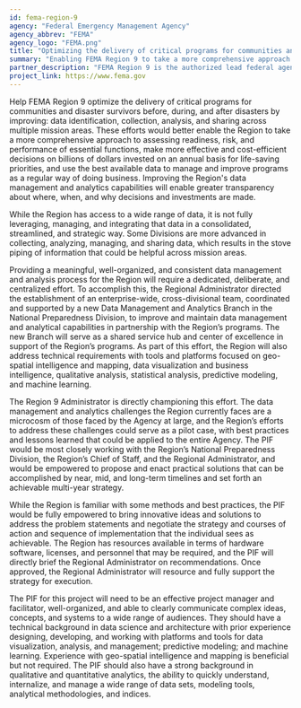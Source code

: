 ```yaml
---
id: fema-region-9
agency: "Federal Emergency Management Agency"
agency_abbrev: "FEMA"
agency_logo: "FEMA.png"
title: "Optimizing the delivery of critical programs for communities and disaster survivors"
summary: "Enabling FEMA Region 9 to take a more comprehensive approach to assessing readiness, risk, and performance of essential functions, make more effective and cost-efficient decisions on billions of dollars invested on an annual basis for life-saving priorities, and use the best available data to manage and improve programs as a regular way of doing business."
partner_description: "FEMA Region 9 is the authorized lead federal agency for supporting people before, during, and after disasters in the Southwestern and Pacific United States. This work entails leading and supporting disaster preparedness, grants management, mitigation, response, and recovery efforts in partnership with California, Nevada, Arizona, Hawaii, the Commonwealth of the Northern Marianas Islands, American Samoa, Guam, and more than 150 Tribal Nations for all-hazards, including hurricanes and typhoons, wildfires, earthquakes, volcanic eruptions, flooding, acts of terrorism, among other natural and man-made disasters. The Region has processed more than $10 Billion in support of these efforts since 2017. The Region also has an innovation-oriented culture and history, and frequently drives changes in federal emergency management that are implemented nationwide."
project_link: https://www.fema.gov
---
```

Help FEMA Region 9 optimize the delivery of critical programs for communities and disaster survivors before, during, and after disasters by improving: data identification, collection, analysis, and sharing across multiple mission areas. These efforts would better enable the Region to take a more comprehensive approach to assessing readiness, risk, and performance of essential functions, make more effective and cost-efficient decisions on billions of dollars invested on an annual basis for life-saving priorities, and use the best available data to manage and improve programs as a regular way of doing business. Improving the Region's data management and analytics capabilities will enable greater transparency about where, when, and why decisions and investments are made.

While the Region has access to a wide range of data, it is not fully leveraging, managing, and integrating that data in a consolidated, streamlined, and strategic way. Some Divisions are more advanced in collecting, analyzing, managing, and sharing data, which results in the stove piping of information that could be helpful across mission areas.

Providing a meaningful, well-organized, and consistent data management and analysis process for the Region will require a dedicated, deliberate, and centralized effort. To accomplish this, the Regional Administrator directed the establishment of an enterprise-wide, cross-divisional team, coordinated and supported by a new Data Management and Analytics Branch in the National Preparedness Division, to improve and maintain data management and analytical capabilities in partnership with the Region’s programs. The new Branch will serve as a shared service hub and center of excellence in support of the Region’s programs. As part of this effort, the Region will also address technical requirements with tools and platforms focused on geo-spatial intelligence and mapping, data visualization and business intelligence, qualitative analysis, statistical analysis, predictive modeling, and machine learning.

The Region 9 Administrator is directly championing this effort. The data management and analytics challenges the Region currently faces are a microcosm of those faced by the Agency at large, and the Region’s efforts to address these challenges could serve as a pilot case, with best practices and lessons learned that could be applied to the entire Agency.  The PIF would be most closely working with the Region’s National Preparedness Division, the Region’s Chief of Staff, and the Regional Administrator, and would be empowered to propose and enact practical solutions that can be accomplished by near, mid, and long-term timelines and set forth an achievable multi-year strategy.

While the Region is familiar with some methods and best practices, the PIF would be fully empowered to bring innovative ideas and solutions to address the problem statements and negotiate the strategy and courses of action and sequence of implementation that the individual sees as achievable. The Region has resources available in terms of hardware software, licenses, and personnel that may be required, and the PIF will directly brief the Regional Administrator on recommendations. Once approved, the Regional Administrator will resource and fully support the strategy for execution.

The PIF for this project will need to be an effective project manager and facilitator, well-organized, and able to clearly communicate complex ideas, concepts, and systems to a wide range of audiences. They should have a technical background in data science and architecture with prior experience designing, developing, and working with platforms and tools for data visualization, analysis, and management; predictive modeling; and machine learning. Experience with geo-spatial intelligence and mapping is beneficial but not required. The PIF should also have a strong background in qualitative and quantitative analytics, the ability to quickly understand, internalize, and manage a wide range of data sets, modeling tools, analytical methodologies, and indices.
